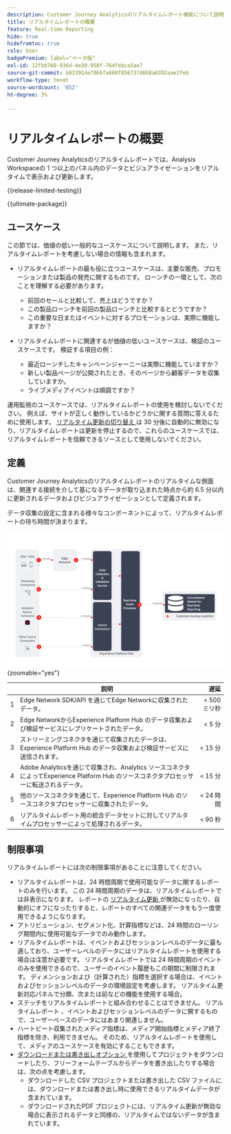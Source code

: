 ```yaml
---
description: Customer Journey Analyticsのリアルタイムレポート機能について説明します。
title: リアルタイムレポートの概要
feature: Real-time Reporting
hide: true
hidefromtoc: true
role: User
badgePremium: label="ベータ版"
exl-id: 12fbb760-936d-4e30-958f-764febca5ae7
source-git-commit: b833914e7066fa660f856737d6b8a6392aae2feb
workflow-type: tm+mt
source-wordcount: '652'
ht-degree: 3%

---
```


# リアルタイムレポートの概要

Customer Journey Analyticsのリアルタイムレポートでは、Analysis Workspaceの 1 つ以上のパネル内のデータとビジュアライゼーションをリアルタイムで表示および更新します。

{{release-limited-testing}}

{{ultimate-package}}

## ユースケース

この節では、価値の低い一般的なユースケースについて説明します。 また、リアルタイムレポートを考慮しない場合の情報も含まれます。

* リアルタイムレポートの最も役に立つユースケースは、主要な販売、プロモーションまたは製品の発売に関するものです。
ローンチの一環として、次のことを理解する必要があります。

   * 前回のセールと比較して、売上はどうですか？
   * この製品ローンチを前回の製品ローンチと比較するとどうですか？
   * この重要な日またはイベントに対するプロモーションは、実際に機能しますか？

* リアルタイムレポートに関連するが価値の低いユースケースは、検証のユースケースです。
検証する項目の例：

   * 最近ローンチしたキャンペーンジャーニーは実際に機能していますか？
   * 新しい製品ページが公開されたとき、そのページから顧客データを収集していますか。
   * ライブメディアイベントは順調ですか？

運用監視のユースケースでは、リアルタイムレポートの使用を検討しないでください。 例えば、サイトが正しく動作しているかどうかに関する質問に答えるために使用します。 [ リアルタイム更新の切り替え ](use-real-time.md) は 30 分後に自動的に無効になり、リアルタイムレポートは更新を停止するので、これらのユースケースでは、リアルタイムレポートを信頼できるソースとして使用しないでください。


## 定義

Customer Journey Analyticsのリアルタイムレポートのリアルタイムな側面は、関連する接続を介して基になるデータが取り込まれた時点から約 6.5 分以内に更新されるデータおよびビジュアライゼーションとして定義されます。

データ収集の設定に含まれる様々なコンポーネントによって、リアルタイムレポートの待ち時間が決まります。

![リアルタイムレポート](assets/real-time-reporting-latencies.svg){zoomable="yes"}

| | 説明 | 遅延 |
|:---:|---|--:|
| 1 | Edge Network SDK/API を通じてEdge Networkに収集されたデータ。 | &lt; 500 ミリ秒 |
| 2 | Edge NetworkからExperience Platform Hub のデータ収集および検証サービスにレプリケートされたデータ。 | &lt; 5 分 |
| 3 | ストリーミングコネクタを通じて収集されたデータは、Experience Platform Hub のデータ収集および検証サービスに送信されます。 | &lt; 15 分 |
| 4 | Adobe Analyticsを通じて収集され、Analytics ソースコネクタによってExperience Platform Hub のソースコネクタプロセッサーに転送されるデータ。 | &lt; 15 分 |
| 5 | 他のソースコネクタを通じて、Experience Platform Hub のソースコネクタプロセッサーに収集されたデータ。 | &lt; 24 時間 |
| 6 | リアルタイムレポート用の統合データセットに対してリアルタイムプロセッサーによって処理されるデータ。 | &lt; 90 秒 |

## 制限事項

リアルタイムレポートには次の制限事項があることに注意してください。

* リアルタイムレポートは、24 時間周期で使用可能なデータに関するレポートのみを行います。 この 24 時間周期のデータは、リアルタイムレポートでは非表示になります。 レポートの [ リアルタイム更新 ](use-real-time.md) が無効になったり、自動的にオフになったりすると、レポートのすべての関連データをもう一度使用できるようになります。
* アトリビューション、セグメント化、計算指標などは、24 時間のローリング期間内に使用可能なデータでのみ動作します。
* リアルタイムレポートは、イベントおよびセッションレベルのデータに最も適しており、ユーザーレベルのデータにはリアルタイムレポートを使用する場合は注意が必要です。 <!--Need to explain this a bit better --> リアルタイムレポートでは 24 時間周期のイベントのみを使用できるので、ユーザーのイベント履歴もこの期間に制限されます。 ディメンションおよび（計算された）指標を選択する場合は、イベントおよびセッションレベルのデータの環境設定を考慮します。 リアルタイム更新対応パネルで分類、次または前などの機能を使用する場合。
* ステッチをリアルタイムレポートと組み合わせることはできません。 リアルタイムレポート <!-- Do we need to explain this in more detail, why? -->、イベントおよびセッションレベルのデータに関するもので、ユーザーベースのデータにはあまり関連しません。
* ハートビート収集されたメディア指標は、メディア開始指標とメディア終了指標を除き、利用できません。 そのため、リアルタイムレポートを使用して、メディアのユースケースを有効にすることもできます。
* [ ダウンロードまたは書き出しオプション ](/help/analysis-workspace/export/download-send.md) を使用してプロジェクトをダウンロードしたり、フリーフォームテーブルからデータを書き出したりする場合は、次の点を考慮します。
   * ダウンロードした CSV プロジェクトまたは書き出した CSV ファイルには、ダウンロードまたは書き出し時に使用できるリアルタイムデータが含まれています。
   * ダウンロードされたPDF プロジェクトには、リアルタイム更新が無効な場合に表示されるデータと同様の、リアルタイムではないデータが含まれています。
